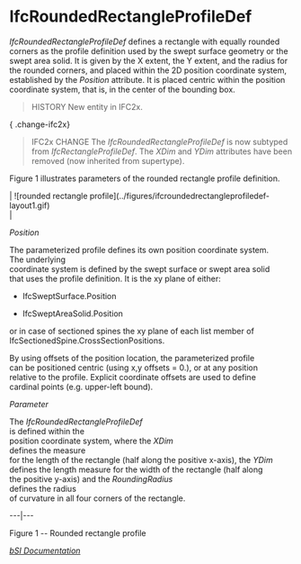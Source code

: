 IfcRoundedRectangleProfileDef
=============================
_IfcRoundedRectangleProfileDef_ defines a rectangle with equally rounded
corners as the profile definition used by the swept surface geometry or the
swept area solid. It is given by the X extent, the Y extent, and the radius
for the rounded corners, and placed within the 2D position coordinate system,
established by the _Position_ attribute. It is placed centric within the
position coordinate system, that is, in the center of the bounding box.  
  
> HISTORY  New entity in IFC2x.  
  
{ .change-ifc2x}  
> IFC2x CHANGE  The _IfcRoundedRectangleProfileDef_ is now subtyped from
> _IfcRectangleProfileDef_. The _XDim_ and _YDim_ attributes have been removed
> (now inherited from supertype).  
  
Figure 1 illustrates parameters of the rounded rectangle profile definition.  
  
  
  
  
  
| ![rounded rectangle profile](../figures/ifcroundedrectangleprofiledef-
layout1.gif)  
|  

_Position_  
  
  
The parameterized profile defines its own position coordinate system.  
The underlying  
coordinate system is defined by the swept surface or swept area solid  
that uses the profile definition. It is the xy plane of either:

  

  

  * IfcSweptSurface.Position
  

  * IfcSweptAreaSolid.Position
  

  
or in case of sectioned spines the xy plane of each list member of
IfcSectionedSpine.CrossSectionPositions.  
  
  
  
  
By using offsets of the position location, the parameterized profile  
can be positioned centric (using x,y offsets = 0.), or at any position  
relative to the profile. Explicit coordinate offsets are used to define  
cardinal points (e.g. upper-left bound).  

_Parameter_  
  
  
The _IfcRoundedRectangleProfileDef_  
is defined within the  
position coordinate system, where the _XDim_  
defines the measure  
for the length of the rectangle (half along the positive x-axis), the _YDim_  
defines the length measure for the width of the rectangle (half along  
the positive y-axis) and the _RoundingRadius_  
defines the radius  
of curvature in all four corners of the rectangle.

  
  
  
---|---  
  
  
  
  
  

Figure 1 -- Rounded rectangle profile  
  
  
  
[ _bSI
Documentation_](https://standards.buildingsmart.org/IFC/DEV/IFC4_2/FINAL/HTML/schema/ifcprofileresource/lexical/ifcroundedrectangleprofiledef.htm)


